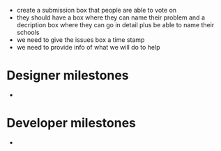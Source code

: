 * create a submission box that people are able to vote on
* they should have a box where they can name their problem and a decription box where they can go in detail plus be able to name their schools
* we need to give the issues box a time stamp
* we need to provide info of what we will do to help

# Designer milestones
* 

# Developer milestones
* 
